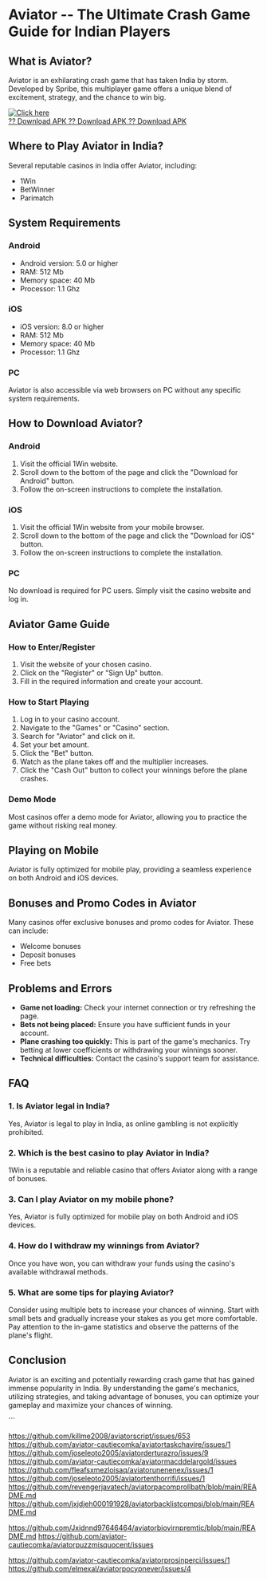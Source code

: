 # Aviator -- The Ultimate Crash Game Guide for Indian Players

## What is Aviator?

Aviator is an exhilarating crash game that has taken India by storm.
Developed by Spribe, this multiplayer game offers a unique blend of
excitement, strategy, and the chance to win big.

[![Click
here](https://readscoops.com/wp-content/uploads/2023/03/Readscoop-aviator-1-1.jpg)](https://traff.sbs/deff)\
[?? Download APK ?? Download APK ?? Download
APK](https://traff.sbs/deff)

## Where to Play Aviator in India?

Several reputable casinos in India offer Aviator, including:

-   1Win
-   BetWinner
-   Parimatch

## System Requirements

### Android

-   Android version: 5.0 or higher
-   RAM: 512 Mb
-   Memory space: 40 Mb
-   Processor: 1.1 Ghz

### iOS

-   iOS version: 8.0 or higher
-   RAM: 512 Mb
-   Memory space: 40 Mb
-   Processor: 1.1 Ghz

### PC

Aviator is also accessible via web browsers on PC without any specific
system requirements.

## How to Download Aviator?

### Android

1.  Visit the official 1Win website.
2.  Scroll down to the bottom of the page and click the "Download for
    Android" button.
3.  Follow the on-screen instructions to complete the installation.

### iOS

1.  Visit the official 1Win website from your mobile browser.
2.  Scroll down to the bottom of the page and click the "Download for
    iOS" button.
3.  Follow the on-screen instructions to complete the installation.

### PC

No download is required for PC users. Simply visit the casino website
and log in.

## Aviator Game Guide

### How to Enter/Register

1.  Visit the website of your chosen casino.
2.  Click on the "Register" or "Sign Up" button.
3.  Fill in the required information and create your account.

### How to Start Playing

1.  Log in to your casino account.
2.  Navigate to the "Games" or "Casino" section.
3.  Search for "Aviator" and click on it.
4.  Set your bet amount.
5.  Click the "Bet" button.
6.  Watch as the plane takes off and the multiplier increases.
7.  Click the "Cash Out" button to collect your winnings before
    the plane crashes.

### Demo Mode

Most casinos offer a demo mode for Aviator, allowing you to practice the
game without risking real money.

## Playing on Mobile

Aviator is fully optimized for mobile play, providing a seamless
experience on both Android and iOS devices.

## Bonuses and Promo Codes in Aviator

Many casinos offer exclusive bonuses and promo codes for Aviator. These
can include:

-   Welcome bonuses
-   Deposit bonuses
-   Free bets

## Problems and Errors

-   **Game not loading:** Check your internet connection or try
    refreshing the page.
-   **Bets not being placed:** Ensure you have sufficient funds in your
    account.
-   **Plane crashing too quickly:** This is part of the game\'s
    mechanics. Try betting at lower coefficients or withdrawing your
    winnings sooner.
-   **Technical difficulties:** Contact the casino\'s support team for
    assistance.

## FAQ

### 1. Is Aviator legal in India?

Yes, Aviator is legal to play in India, as online gambling is not
explicitly prohibited.

### 2. Which is the best casino to play Aviator in India?

1Win is a reputable and reliable casino that offers Aviator along with a
range of bonuses.

### 3. Can I play Aviator on my mobile phone?

Yes, Aviator is fully optimized for mobile play on both Android and iOS
devices.

### 4. How do I withdraw my winnings from Aviator?

Once you have won, you can withdraw your funds using the casino\'s
available withdrawal methods.

### 5. What are some tips for playing Aviator?

Consider using multiple bets to increase your chances of winning. Start
with small bets and gradually increase your stakes as you get more
comfortable. Pay attention to the in-game statistics and observe the
patterns of the plane\'s flight.

## Conclusion

Aviator is an exciting and potentially rewarding crash game that has
gained immense popularity in India. By understanding the game\'s
mechanics, utilizing strategies, and taking advantage of bonuses, you
can optimize your gameplay and maximize your chances of winning.

\`\`\`

https://github.com/killme2008/aviatorscript/issues/653
https://github.com/aviator-cautiecomka/aviatortaskchavire/issues/1
https://github.com/joseleoto2005/aviatorderturazro/issues/9
https://github.com/aviator-cautiecomka/aviatormacddelargold/issues
https://github.com/fleafsxmezloisaq/aviatorunenenex/issues/1
https://github.com/joseleoto2005/aviatortenthorrifi/issues/1
https://github.com/revengerjavatech/aviatorpacomprollbath/blob/main/README.md
https://github.com/jxjdjeh000191928/aviatorbacklistcompsi/blob/main/README.md

https://github.com/Jxidnnd97646464/aviatorbiovirnpremtic/blob/main/README.md
https://github.com/aviator-cautiecomka/aviatorpuzzmisquocent/issues


https://github.com/aviator-cautiecomka/aviatorprosinperci/issues/1
https://github.com/elmexal/aviatorpocypnever/issues/4
